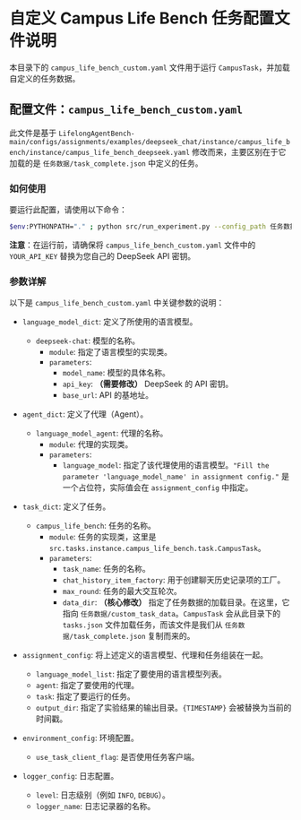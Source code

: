 # 自定义 Campus Life Bench 任务配置文件说明

本目录下的 `campus_life_bench_custom.yaml` 文件用于运行 `CampusTask`，并加载自定义的任务数据。

## 配置文件：`campus_life_bench_custom.yaml`

此文件是基于 `LifelongAgentBench-main/configs/assignments/examples/deepseek_chat/instance/campus_life_bench/instance/campus_life_bench_deepseek.yaml` 修改而来，主要区别在于它加载的是 `任务数据/task_complete.json` 中定义的任务。

### 如何使用

要运行此配置，请使用以下命令：

```bash
$env:PYTHONPATH="." ; python src/run_experiment.py --config_path 任务数据/config/campus_life_bench_custom.yaml
```

**注意**：在运行前，请确保将 `campus_life_bench_custom.yaml` 文件中的 `YOUR_API_KEY` 替换为您自己的 DeepSeek API 密钥。

### 参数详解

以下是 `campus_life_bench_custom.yaml` 中关键参数的说明：

-   `language_model_dict`: 定义了所使用的语言模型。
    -   `deepseek-chat`: 模型的名称。
        -   `module`: 指定了语言模型的实现类。
        -   `parameters`:
            -   `model_name`: 模型的具体名称。
            -   `api_key`: **（需要修改）** DeepSeek 的 API 密钥。
            -   `base_url`: API 的基地址。

-   `agent_dict`: 定义了代理（Agent）。
    -   `language_model_agent`: 代理的名称。
        -   `module`: 代理的实现类。
        -   `parameters`:
            -   `language_model`: 指定了该代理使用的语言模型。`"Fill the parameter 'language_model_name' in assignment config."` 是一个占位符，实际值会在 `assignment_config` 中指定。

-   `task_dict`: 定义了任务。
    -   `campus_life_bench`: 任务的名称。
        -   `module`: 任务的实现类，这里是 `src.tasks.instance.campus_life_bench.task.CampusTask`。
        -   `parameters`:
            -   `task_name`: 任务的名称。
            -   `chat_history_item_factory`: 用于创建聊天历史记录项的工厂。
            -   `max_round`: 任务的最大交互轮次。
            -   `data_dir`: **（核心修改）** 指定了任务数据的加载目录。在这里，它指向 `任务数据/custom_task_data`。`CampusTask` 会从此目录下的 `tasks.json` 文件加载任务，而该文件是我们从 `任务数据/task_complete.json` 复制而来的。

-   `assignment_config`: 将上述定义的语言模型、代理和任务组装在一起。
    -   `language_model_list`: 指定了要使用的语言模型列表。
    -   `agent`: 指定了要使用的代理。
    -   `task`: 指定了要运行的任务。
    -   `output_dir`: 指定了实验结果的输出目录。`{TIMESTAMP}` 会被替换为当前的时间戳。

-   `environment_config`: 环境配置。
    -   `use_task_client_flag`: 是否使用任务客户端。

-   `logger_config`: 日志配置。
    -   `level`: 日志级别（例如 `INFO`, `DEBUG`）。
    -   `logger_name`: 日志记录器的名称。
